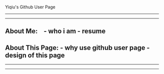 Yiqiu's Github User Page

------------------------------
------------------------------
About Me:
     - who i am
     - resume
------------------------------
About This Page:
     - why use github user page
     - design of this page
-------------------------------
-------------------------------
-------------------------------

